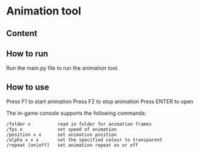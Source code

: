 # Animation tool

## Content

## How to run

Run the main.py file to run the animation tool.

## How to use

Press F1 to start animation
Press F2 to stop animation
Press ENTER to open

The in-game console supports the following commands:

    /folder x          read in folder for animation frames
    /fps x             set speed of animation
    /position x x      set animation position
    /alpha x x x       set the specified colour to transparent
    /repeat [on|off]   set animation repeat on or off
